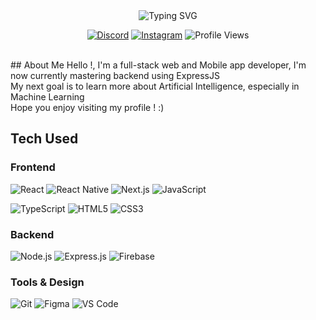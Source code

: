 <div align="center">
  <img src="https://readme-typing-svg.herokuapp.com?font=DM+Sans&size=32&duration=3000&pause=1000&color=f3f3f3&center=true&vCenter=true&width=450&lines=Hello,+I'm+Jeverly;Full-Stack+Developer;UI%2FUX+Enthusiast;Mobile-App" alt="Typing SVG" />

  [![Discord](https://img.shields.io/badge/Discord-7289DA?style=flat-square&logo=discord&logoColor=white)](https://discord.com/users/366208551158415361)
  [![Instagram](https://img.shields.io/badge/Instagram-E4405F?style=flat-square&logo=instagram&logoColor=white)](https://instagram.com/jeverlyro)
  ![Profile Views](https://komarev.com/ghpvc/?username=jeverlyro&style=flat-square&color=2F81F7)
</div>

<br>
## About Me
Hello !, I'm a full-stack web and Mobile app developer, I'm now currently mastering backend using ExpressJS <br>
My next goal is to learn more about Artificial Intelligence, especially in Machine Learning <br>
Hope you enjoy visiting my profile ! :)
<br>

## Tech Used

### Frontend
![React](https://img.shields.io/badge/React-20232A?style=for-the-badge&logo=react&logoColor=61DAFB)
![React Native](https://img.shields.io/badge/React_Native-20232A?style=for-the-badge&logo=react&logoColor=61DAFB)
![Next.js](https://img.shields.io/badge/Next.js-000000?style=for-the-badge&logo=next.js&logoColor=white)
![JavaScript](https://img.shields.io/badge/JavaScript-F7DF1E?style=for-the-badge&logo=javascript&logoColor=black)

![TypeScript](https://img.shields.io/badge/TypeScript-007ACC?style=for-the-badge&logo=typescript&logoColor=white)
![HTML5](https://img.shields.io/badge/HTML5-E34F26?style=for-the-badge&logo=html5&logoColor=white)
![CSS3](https://img.shields.io/badge/CSS3-1572B6?style=for-the-badge&logo=css3&logoColor=white)

### Backend
![Node.js](https://img.shields.io/badge/Node.js-43853D?style=for-the-badge&logo=node.js&logoColor=white)
![Express.js](https://img.shields.io/badge/Express.js-404D59?style=for-the-badge&logo=express&logoColor=white)
![Firebase](https://img.shields.io/badge/Firebase-FFCA28?style=for-the-badge&logo=firebase&logoColor=black)

### Tools & Design
![Git](https://img.shields.io/badge/Git-F05032?style=for-the-badge&logo=git&logoColor=white)
![Figma](https://img.shields.io/badge/Figma-F24E1E?style=for-the-badge&logo=figma&logoColor=white)
![VS Code](https://img.shields.io/badge/VS_Code-007ACC?style=for-the-badge&logo=visual-studio-code&logoColor=white)

<br>

<!-- This README was designed with ❤️ by Jeverly -->
